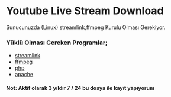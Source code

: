 # Youtube Live Stream Download
Sunucunuzda (Linux) streamlink,ffmpeg Kurulu Olması Gerekiyor.

### Yüklü Olması Gereken Programlar;
- [streamlink](https://streamlink.github.io/install.html)
- [ffmpeg](https://github.com/FFmpeg)
- [php](http://php.net/)
- [apache](https://www.apache.org/)

#### Not: Aktif olarak 3 yıldır 7 / 24 bu dosya ile kayıt yapıyorum
